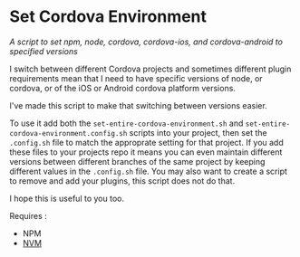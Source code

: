 # Set Cordova Environment

*A script to set npm, node, cordova, cordova-ios, and cordova-android to specified versions*

I switch between different Cordova projects and sometimes different plugin requirements mean that I need to have specific versions of node, or cordova, or of the iOS or Android cordova platform versions.   

I've made this script to make that switching between versions easier.

To use it add both the `set-entire-cordova-environment.sh` and `set-entire-cordova-environment.config.sh` scripts into your project, then set the `.config.sh` file to match the approprate setting for that project.  If you add these files to your projects repo it means you can even maintain different versions between different branches of the same project by keeping different values in the `.config.sh` file.
You may also want to create a script to remove and add your plugins, this script does not do that.

I hope this is useful to you too.

Requires :
 * NPM
 * [NVM](https://github.com/creationix/nvm)
 
